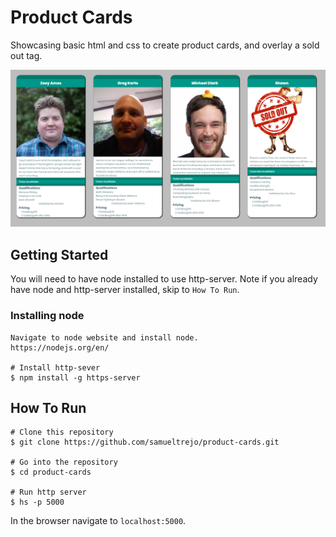 # Product Cards
Showcasing basic html and css to create product cards, and overlay a sold out tag.

![product cards image](https://raw.githubusercontent.com/samueltrejo/product-cards/master/img/display-screenshot.PNG)

## Getting Started
You will need to have node installed to use http-server. Note if you already have node and http-server installed, skip to `How To Run`.
### Installing node
```
Navigate to node website and install node.
https://nodejs.org/en/ 

# Install http-sever
$ npm install -g https-server
```
## How To Run
```
# Clone this repository
$ git clone https://github.com/samueltrejo/product-cards.git

# Go into the repository
$ cd product-cards

# Run http server
$ hs -p 5000
```
In the browser navigate to `localhost:5000`.
